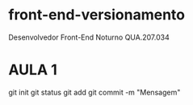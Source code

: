 # front-end-versionamento
Desenvolvedor Front-End Noturno QUA.207.034
# AULA 1
git init
git status
git add 
git commit -m "Mensagem"
